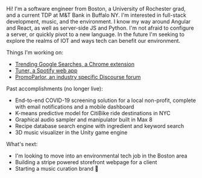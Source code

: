 Hi! I'm a software engineer from Boston, a University of Rochester grad, and a current TDP at M&T Bank in Buffalo NY. I'm interested in full-stack development, music, and the environment. I know my way around Angular and React, as well as server-side JS and Python. I'm not afraid to configure a server, or quickly pivot to a new language. In the future I'm seeking to explore the realms of IOT and ways tech can benefit our environment.

Things I'm working on:
- [Trending Google Searches, a Chrome extension](https://tommygeiger.com/trending-google-searches)
- [Tuner, a Spotify web app](https://tommygeiger.com/tuner)
- [PromoParlor, an industry specific Discourse forum](https://promoparlor.com)

Past accomplishments (no longer live):
- End-to-end COVID-19 screening solution for a local non-profit, complete with email notifications and a mobile dashboard
- K-means predictive model for CitiBike ride destinations in NYC
- Graphical audio sampler and manipulator built in Max 8
- Recipe database search engine with ingredient and keyword search
- 3D music visualizer in the Unity game engine

What's next:
- I'm looking to move into an environmental tech job in the Boston area
- Building a stripe powered storefront webpage for a client
- Starting a music curation brand 👀
